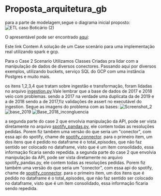 # Proposta_arquitetura_gb

para a parte de modelagem,segue o diagrama inicial proposto:
![ETL caso Boticário (2)](https://github.com/arteweyl/desafio_gb_case2/assets/63889308/723e1f23-966c-4468-b343-acbc6b4cff3f)

O apresentável pode ser encontrado <a href='https://docs.google.com/presentation/d/1kUykvOltBTiCQaP4y33rc_RaKouyXTz4QfDGAecC35E/edit#slide=id.g2c6259c4439_0_14'>aqui</a>:

Este link Contem A solução de um Case scenário para uma implementação real 
utilizando spark e gcp.


Para o  Case 2 Scenario Utilizamos Classes Criadas pra lidar com a manipulação de dados de diversos conectores.
Passando aqui por diversos exemplos, utilizando buckets, serviço SQL do GCP com uma instância Postgres e muito mais.

os itens 1,2,3,4 que tratam sobre ingestão e transformação, foram lidadas no arquivo <a href='https://github.com/arteweyl/desafio_gb_case2/blob/main/ingestion.py'>ingestion.py</a>.Vale lembrar que a base de dados de 2017 e 2018 veio com problemas.  sendo a 2017 na verdade uma duplicata da de 2019 e a de 2018 sendo a de 2017,fiz validações de assert no executável do ingestion. Segue as imagens do problema com as bases:
![Screenshot_2](https://github.com/arteweyl/desafio_gb_case2/assets/63889308/40b7cbd4-902a-46ec-b6c1-86dd8700c114)
![base_2019](https://github.com/arteweyl/desafio_gb_case2/assets/63889308/adc02341-04d6-4f9d-812f-a25ccc7c5253)
![Base_2018_incongluencia](https://github.com/arteweyl/desafio_gb_case2/assets/63889308/3225e864-a26a-43d7-be3b-2ccd7e900ee9)


a segunda parte do case 2 que envolvia manipulação da API, pode ser vista diretamente no arquivo <a href='https://github.com/arteweyl/desafio_gb_case2/blob/main/spotify_pandas.py'>spotify_pandas.py</a>, ele contem todas as resoluções pedidas. Porem fiz também uma versão do que seria um "conector",  com essa api do spotify, chame de <a href=''>spotify_connector</a>. para o primeiro item, um dos itens que é pedido no dataframe é o total_episodes, que não faz sentido ser colocado no dataframe, visto que é um item consolidado, essa informação ficaria sendo repedida.
a segunda parte do case 2 que envolvia manipulação da API, pode ser vista diretamente no arquivo spotify_pandas.py, ele contem todas as resoluções pedidas. Porem fiz também uma versão do que seria um "conector",  com essa api do spotify, chame de <a href='https://github.com/arteweyl/desafio_gb_case2/blob/main/ingestion/connectors/spotify_connector'>spotify_connector</a>. para o primeiro item, um dos itens que é pedido no dataframe é o total_episodes, que não faz sentido ser colocado no dataframe, visto que é um item consolidado, essa informação ficaria sendo repedida.
